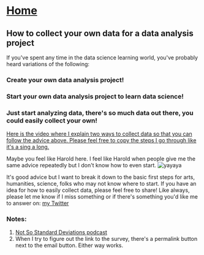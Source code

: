 # <a href="https://angelddaz.github.io/bridgetomasters/"> Home </a>
## How to collect your own data for a data analysis project


If you've spent any time in the data science learning world, you've probably heard variations of the following:
### Create your own data analysis project!
### Start your own data analysis project to learn data science!
### Just start analyzing data, there's so much data out there, you could easily collect your own!

[Here is the video where I explain two ways to collect data so that you can follow the advice above.
Please feel free to copy the steps I go through like it's a sing a long.](https://youtu.be/qzhRYdwvrSE)


Maybe you feel like Harold here. I feel like Harold when people give me the same advice repeatedly but I don't know how to even start.
![yayaya](http://i0.kym-cdn.com/entries/icons/original/000/016/546/hidethepainharold.jpg)

It's good advice but I want to break it down to the basic first steps for arts, humanities, science, folks who may not know where to start. If you have an idea for how to easily collect data, please feel free to share! Like always, please let me know if I miss something or if there's something you'd like me to answer on: <a href="https://twitter.com/angeld_az/"> my Twitter </a>

### Notes:
1. [Not So Standard Deviations podcast](http://nssdeviations.com/)
2. When I try to figure out the link to the survey, there's a permalink button next to the email button. Either way works.
